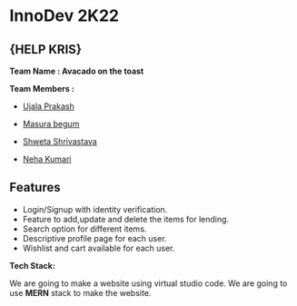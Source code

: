 # InnoDev 2K22
## {HELP KRIS}
**Team Name : Avacado on the toast**
 
 **Team Members :**
 
   - [Ujala Prakash](https://github.com/ujala19prakash)

   - [Masura begum](https://github.com/MasuraBegum)

   - [Shweta Shrivastava](https://github.com/Shweta2254)
   
   - [Neha Kumari](https://github.com/itznehakumari4)
   
 ## Features
 
  - Login/Signup with identity verification.
  - Feature to add,update and delete the items for lending.
  - Search option for different items.
  - Descriptive profile page for each user.
  - Wishlist and cart available for each user. 

**Tech Stack:**

We are going to make a website using virtual studio code. We are going to use **MERN** stack to make the website.


